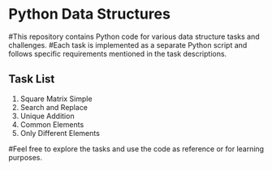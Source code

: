 # Python Data Structures

#This repository contains Python code for various data structure tasks and challenges.
#Each task is implemented as a separate Python script and follows specific requirements mentioned in the task descriptions.

## Task List
1. Square Matrix Simple
2. Search and Replace
3. Unique Addition
4. Common Elements
5. Only Different Elements

#Feel free to explore the tasks and use the code as reference or for learning purposes.

